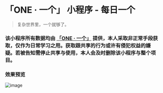 #  「ONE · 一个」 小程序 - 每日一个

> 复杂世界里，一个就够了。

### 该小程序所有数据均由 [「ONE · 一个」](http://wufazhuce.com/) 提供，本人采取非正常手段获取，仅作为日常学习之用。获取跟共享的行为或许有侵犯权益的嫌疑。若被告知需停止共享与使用，本人会及时删除该小程序与整个项目。


### 效果预览

![image](https://one.img.mrabit.com/wx_app_qrcode.jpg)



